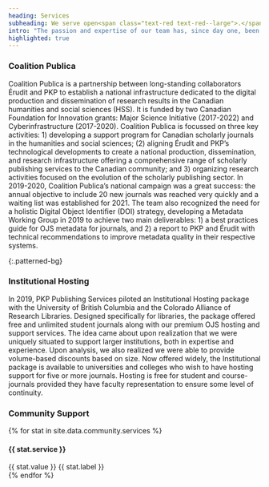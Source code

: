 ```yaml
---
heading: Services
subheading: We serve open<span class="text-red text-red--large">.</span>
intro: "The passion and expertise of our team has, since day one, been an integral part of our success. In addition to providing paid consultation and hosting services, PKP supports and serves scholarly publishing around the world through strategic projects, online engagement, documentation, and education."
highlighted: true
---
```


### Coalition Publica

Coalition Publica is a partnership between long-standing collaborators Érudit and PKP to establish a national infrastructure dedicated to the digital production and dissemination of research results in the Canadian humanities and social sciences (HSS). It is funded by two Canadian Foundation for Innovation grants: Major Science Initiative (2017-2022) and Cyberinfrastructure (2017-2020). 
Coalition Publica is focussed on three key activities: 1) developing a support program for Canadian scholarly journals in the humanities and social sciences; (2) aligning Érudit and PKP’s technological developments to create a national production, dissemination, and research infrastructure offering a comprehensive range of scholarly publishing services to the Canadian community; and 3) organizing research activities focused on the evolution of the scholarly publishing sector.
In 2019-2020, Coalition Publica’s national campaign was a great success: the annual objective to include 20 new journals was reached very quickly and a waiting list was established for 2021. The team also recognized the need for a holistic Digital Object Identifier (DOI) strategy, developing a Metadata Working Group in 2019 to achieve two main deliverables: 1) a best practices guide for OJS metadata for journals, and 2) a report to PKP and Érudit with technical recommendations to improve metadata quality in their respective systems.

{:.patterned-bg}

### Institutional Hosting

In 2019, PKP Publishing Services piloted an Institutional Hosting package with the University of British Columbia and the Colorado Alliance of Research Libraries. Designed specifically for libraries, the package offered free and unlimited student journals along with our premium OJS hosting and support services. The idea came about upon realization that we were uniquely situated to support larger institutions, both in expertise and experience. Upon analysis, we also realized we were able to provide volume-based discounts based on size. Now offered widely, the Institutional package is available to universities and colleges who wish to have hosting support for five or more journals. Hosting is free for student and course-journals provided they have faculty representation to ensure some level of continuity.

### Community Support

<article class="stats">
  {% for stat in site.data.community.services %}
  <div class="stat">
    <h4>{{ stat.service }}</h4>
    <span class="stat__value">{{ stat.value }}</span>
    <span class="stat__label">{{ stat.label }}</span>
  </div>
  {% endfor %}
</article>
